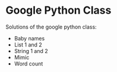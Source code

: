 # Google Python Class

Solutions of the google python class:

- Baby names
- List 1 and 2
- String 1 and 2
- Mimic
- Word count